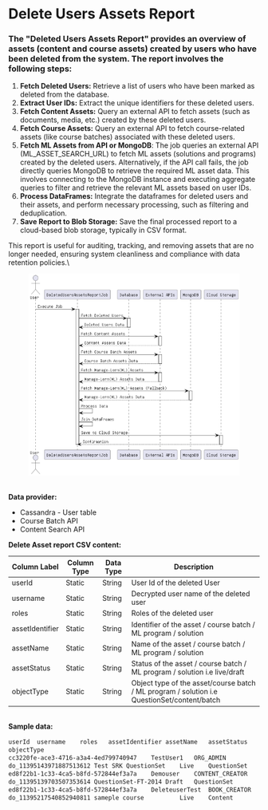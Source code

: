 # Delete Users Assets Report

### The "Deleted Users Assets Report" provides an overview of assets (content and course assets) created by users who have been deleted from the system. The report involves the following steps:

1. **Fetch Deleted Users:** Retrieve a list of users who have been marked as deleted from the database.
2. **Extract User IDs:** Extract the unique identifiers for these deleted users.
3. **Fetch Content Assets:** Query an external API to fetch assets (such as documents, media, etc.) created by these deleted users.
4. **Fetch Course Assets:** Query an external API to fetch course-related assets (like course batches) associated with these deleted users.
5. **Fetch ML Assets from API or MongoDB**: The job queries an external API (ML\_ASSET\_SEARCH\_URL) to fetch ML assets (solutions and programs) created by the deleted users. Alternatively, if the API call fails, the job directly queries MongoDB to retrieve the required ML asset data. This involves connecting to the MongoDB instance and executing aggregate queries to filter and retrieve the relevant ML assets based on user IDs.
6. **Process DataFrames:** Integrate the dataframes for deleted users and their assets, and perform necessary processing, such as filtering and deduplication.
7. **Save Report to Blob Storage:** Save the final processed report to a cloud-based blob storage, typically in CSV format.

This report is useful for auditing, tracking, and removing assets that are no longer needed, ensuring system cleanliness and compliance with data retention policies.\


<figure><img src="../../../../../.gitbook/assets/Untitled Diagram.drawio(1).png" alt=""><figcaption></figcaption></figure>

\
**Data provider:**

* Cassandra - User table
* Course Batch API
* Content Search API

**Delete Asset report CSV content:**

| Column Label    | Column Type | Data Type | Description                                                                                 |
| --------------- | ----------- | --------- | ------------------------------------------------------------------------------------------- |
| userId          | Static      | String    | User Id of the deleted User                                                                 |
| username        | Static      | String    | Decrypted user name of the deleted user                                                     |
| roles           | Static      | String    | Roles of the deleted user                                                                   |
| assetIdentifier | Static      | String    | Identifier of the asset / course batch / ML program / solution                              |
| assetName       | Static      | String    | Name of the asset / course batch / ML program / solution                                    |
| assetStatus     | Static      | String    | Status of the asset / course batch / ML program / solution i.e live/draft                   |
| objectType      | Static      | String    | Object type of the asset/course batch / ML program / solution i.e QuestionSet/content/batch |

\
**Sample data:**

```
userId	username	roles	assetIdentifier	assetName	assetStatus	objectType
cc3220fe-ace3-4716-a3a4-4ed799740947 	TestUser1	ORG_ADMIN	do_11395143971887513612	Test SRK QuestionSet	Live	QuestionSet
ed8f22b1-1c33-4ca5-b8fd-572844ef3a7a 	Demouser	CONTENT_CREATOR	do_11395139703507353614	QuestionSet-FT-2014	Draft	QuestionSet
ed8f22b1-1c33-4ca5-b8fd-572844ef3a7a 	DeleteuserTest  BOOK_CREATOR    do_11395217540852940811 sameple course	        Live	Content
```
